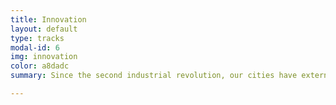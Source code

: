 ```yaml
---
title: Innovation
layout: default
type: tracks
modal-id: 6
img: innovation
color: a8dadc
summary: Since the second industrial revolution, our cities have externalized the production of products and goods, decontextualizing creation and territory. It’s estimated that by 2050, 75% of the world’s population will live in cities. Can cities return to producing their own objects and solutioning their own needs?

---
```

